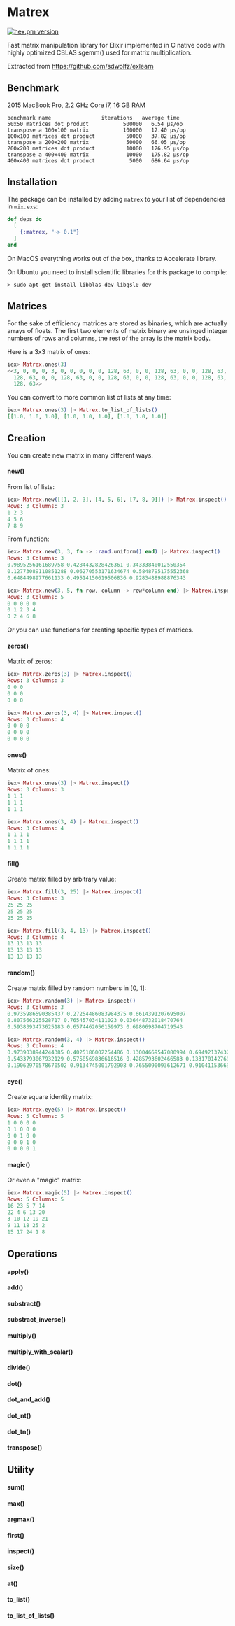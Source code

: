 # Matrex

[![hex.pm version](https://img.shields.io/hexpm/v/matrex.svg)](https://hex.pm/packages/matrex)

Fast matrix manipulation library for Elixir implemented in C native code with highly optimized CBLAS sgemm() used for matrix multiplication.

Extracted from https://github.com/sdwolfz/exlearn

## Benchmark

2015 MacBook Pro, 2.2 GHz Core i7, 16 GB RAM

```
benchmark name                iterations   average time
50x50 matrices dot product           500000   6.54 µs/op
transpose a 100x100 matrix           100000   12.40 µs/op
100x100 matrices dot product          50000   37.82 µs/op
transpose a 200x200 matrix            50000   66.05 µs/op
200x200 matrices dot product          10000   126.95 µs/op
transpose a 400x400 matrix            10000   175.82 µs/op
400x400 matrices dot product           5000   686.64 µs/op
```

## Installation

The package can be installed
by adding `matrex` to your list of dependencies in `mix.exs`:

```elixir
def deps do
  [
    {:matrex, "~> 0.1"}
  ]
end
```
On MacOS everything works out of the box, thanks to Accelerate library.

On Ubuntu you need to install scientific libraries for this package to compile:

```
> sudo apt-get install libblas-dev libgsl0-dev
```
## Matrices

For the sake of efficiency matrices are stored as binaries, which are actually arrays of floats. The first two elements of matrix binary are unsinged integer numbers of rows and columns, the rest of the array is the matrix body.

Here is a 3x3 matrix of ones:

```elixir
iex> Matrex.ones(3)
<<3, 0, 0, 0, 3, 0, 0, 0, 0, 0, 128, 63, 0, 0, 128, 63, 0, 0, 128, 63, 0, 0,
  128, 63, 0, 0, 128, 63, 0, 0, 128, 63, 0, 0, 128, 63, 0, 0, 128, 63, 0, 0,
  128, 63>>
```

You can convert to more common list of lists at any time:
```elixir
iex> Matrex.ones(3) |> Matrex.to_list_of_lists()
[[1.0, 1.0, 1.0], [1.0, 1.0, 1.0], [1.0, 1.0, 1.0]]
```

## Creation

You can create new matrix in many different ways.

#### new()
From list of lists:
```elixir
iex> Matrex.new([[1, 2, 3], [4, 5, 6], [7, 8, 9]]) |> Matrex.inspect()
Rows: 3 Columns: 3
1 2 3
4 5 6
7 8 9
```

From function:
```elixir
iex> Matrex.new(3, 3, fn -> :rand.uniform() end) |> Matrex.inspect()
Rows: 3 Columns: 3
0.9895256161689758 0.4284432828426361 0.34333840012550354
0.12773089110851288 0.06270553171634674 0.5848795175552368
0.6484498977661133 0.49514150619506836 0.9283488988876343

iex> Matrex.new(3, 5, fn row, column -> row*column end) |> Matrex.inspect()
Rows: 3 Columns: 5
0 0 0 0 0
0 1 2 3 4
0 2 4 6 8
```

Or you can use functions for creating specific types of matrices.

#### zeros()

Matrix of zeros:
```elixir
iex> Matrex.zeros(3) |> Matrex.inspect()
Rows: 3 Columns: 3
0 0 0
0 0 0
0 0 0

iex> Matrex.zeros(3, 4) |> Matrex.inspect()
Rows: 3 Columns: 4
0 0 0 0
0 0 0 0
0 0 0 0
```

#### ones()

Matrix of ones:

```elixir
iex> Matrex.ones(3) |> Matrex.inspect()
Rows: 3 Columns: 3
1 1 1
1 1 1
1 1 1

iex> Matrex.ones(3, 4) |> Matrex.inspect()
Rows: 3 Columns: 4
1 1 1 1
1 1 1 1
1 1 1 1
```

#### fill()

Create matrix filled by arbitrary value:
```elixir
iex> Matrex.fill(3, 25) |> Matrex.inspect()
Rows: 3 Columns: 3
25 25 25
25 25 25
25 25 25

iex> Matrex.fill(3, 4, 13) |> Matrex.inspect()
Rows: 3 Columns: 4
13 13 13 13
13 13 13 13
13 13 13 13
```

#### random()

Create matrix filled by random numbers in [0, 1]:
```elixir
iex> Matrex.random(3) |> Matrex.inspect()
Rows: 3 Columns: 3
0.9735986590385437 0.27254486083984375 0.6614391207695007
0.807566225528717 0.765457034111023 0.036448732018470764
0.5938393473625183 0.6574462056159973 0.6980698704719543

iex> Matrex.random(3, 4) |> Matrex.inspect()
Rows: 3 Columns: 4
0.9739038944244385 0.4025186002254486 0.13004669547080994 0.6949213743209839
0.5433793067932129 0.5758569836616516 0.4285793602466583 0.13317014276981354
0.19062970578670502 0.9134745001792908 0.7655090093612671 0.910411536693573
```

#### eye()

Create square identity matrix:

```elixir
iex> Matrex.eye(5) |> Matrex.inspect()
Rows: 5 Columns: 5
1 0 0 0 0
0 1 0 0 0
0 0 1 0 0
0 0 0 1 0
0 0 0 0 1
```

#### magic()

Or even a "magic" matrix:

```elixir
iex> Matrex.magic(5) |> Matrex.inspect()
Rows: 5 Columns: 5
16 23 5 7 14
22 4 6 13 20
3 10 12 19 21
9 11 18 25 2
15 17 24 1 8
```



## Operations

#### apply()
#### add()
#### substract()
#### substract_inverse()
#### multiply()
#### multiply_with_scalar()
#### divide()
#### dot()
#### dot_and_add()
#### dot_nt()
#### dot_tn()
#### transpose()

## Utility

#### sum()
#### max()
#### argmax()
#### first()
#### inspect()
#### size()
#### at()
#### to_list()
#### to_list_of_lists()

